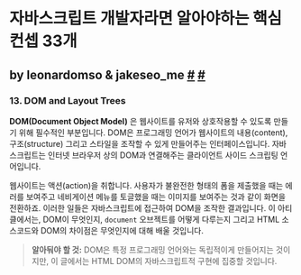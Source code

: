 # 자바스크립트 개발자라면 알아야하는 핵심 컨셉 33개 

## by leonardomso & jakeseo_me [#](https://github.com/leonardomso/33-js-concepts) [#](https://velog.io/@jakeseo_me/2019-05-02-1105-작성됨-z4jv623o55) #

### 13. DOM and Layout Trees

**DOM(Document Object Model)** 은 웹사이트를 유저와 상호작용할 수 있도록 만들기 위해 필수적인 부분입니다. DOM은 프로그래밍 언어가 웹사이트의 내용(content), 구조(structure) 그리고 스타일을 조작할 수 있게 만들어주는 인터페이스입니다. 자바스크립트는 인터넷 브라우저 상의 DOM과 연결해주는 클라이언트 사이드 스크립팅 언어입니다.

웹사이트는 액션(action)을 취합니다. 사용자가 불완전한 형태의 폼을 제출했을 때는 에러를 보여주고 네비게이션 메뉴를 토글했을 때는 이미지를 보여주는 것과 같이 화면을 전환하죠. 이러한 일들은 자바스크립트에 접근하여 DOM을 조작한 결과입니다. 이 아티클에서는, DOM이 무엇인지, `document` 오브젝트를 어떻게 다루는지 그리고 HTML 소스코드와 DOM의 차이점은 무엇인지에 대해 배울 것입니다.

> **알아둬야 할 것:** DOM은 특정 프로그래밍 언어와는 독립적이게 만들어지는 것이지만, 이 글에서는 HTML DOM의 자바스크립트적 구현에 집중할 것입니다.











